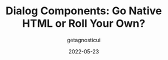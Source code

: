---
author: getagnosticui
date: 2022-05-23
permalink: false
publisher: css
tags:
  - components
  - accessibility
target_url: https://css-tricks.com/dialog-components-roll-your-own/
title: "Dialog Components: Go Native HTML or Roll Your Own?"
---